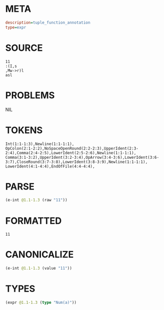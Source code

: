 # META
~~~ini
description=tuple_function_annotation
type=expr
~~~
# SOURCE
~~~roc
11
:(I,s
,Mw->r)l
asl
~~~
# PROBLEMS
NIL
# TOKENS
~~~zig
Int(1:1-1:3),Newline(1:1-1:1),
OpColon(2:1-2:2),NoSpaceOpenRound(2:2-2:3),UpperIdent(2:3-2:4),Comma(2:4-2:5),LowerIdent(2:5-2:6),Newline(1:1-1:1),
Comma(3:1-3:2),UpperIdent(3:2-3:4),OpArrow(3:4-3:6),LowerIdent(3:6-3:7),CloseRound(3:7-3:8),LowerIdent(3:8-3:9),Newline(1:1-1:1),
LowerIdent(4:1-4:4),EndOfFile(4:4-4:4),
~~~
# PARSE
~~~clojure
(e-int @1.1-1.3 (raw "11"))
~~~
# FORMATTED
~~~roc
11
~~~
# CANONICALIZE
~~~clojure
(e-int @1.1-1.3 (value "11"))
~~~
# TYPES
~~~clojure
(expr @1.1-1.3 (type "Num(a)"))
~~~
